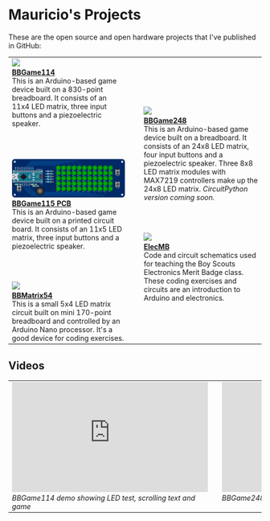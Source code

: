 # Mauricio's Projects

These are the open source and open hardware projects that I've published in GitHub:

<table style="border:none;"><tr style="border:none;"><td style="border:none;" width=390>

<a href="https://github.com/mtejada11/BBGame114">
<img src="https://github.com/mtejada11/BBGame114/raw/doc/Build/BBGame114.png" width=380><br>
<b>BBGame114</b>
</a><br>
This is an Arduino-based game device built on a 830-point breadboard. It consists of an 11x4 LED matrix, three input 
buttons and a piezoelectric speaker.

<br><br>

<a href="https://github.com/mtejada11/BBGame115">
<img src="https://github.com/mtejada11/BBGame115/raw/master/PCB/bbgame115_pcb_assembled.png" width=380><br>
<b>BBGame115 PCB</b>
</a><br>
This is an Arduino-based game device built on a printed circuit board. It consists of an 11x5 LED matrix, three input buttons and a piezoelectric speaker.

<br><br>

<a href="https://github.com/mtejada11/BBMatrix54">
<img src="https://github.com/mtejada11/BBMatrix54/raw/doc/Build/BBMatrix54.png" width=190><br>
<b>BBMatrix54</b>
</a><br>
This is a small 5x4 LED matrix circuit built on mini 170-point breadboard and controlled by an Arduino Nano processor. 
It's a good device for coding exercises.

</td><td style="border:none;" width=20></td><td style="border:none;" width=390>

<br>

<a href="https://github.com/mtejada11/BBGame248">
<img src="https://github.com/mtejada11/BBGame248/raw/master/Build/BBGame248.png" width=380><br>
<b>BBGame248</b>
</a><br>
This is an Arduino-based game device built on a breadboard. It consists of an 24x8 LED matrix, four input buttons 
and a piezoelectric speaker. Three 8x8 LED matrix modules with MAX7219 controllers make up the 24x8 LED matrix. <i>CircuitPython version coming soon.</i>


<br><br>

<a href="https://github.com/mtejada11/ElecMB">
<img src="https://github.com/mtejada11/ElecMB/raw/master/Circuit_2_BreadboardLayout.png" width=250><br>
<b>ElecMB</b>
</a><br>
Code and circuit schematics used for teaching the Boy Scouts Electronics Merit Badge class. These coding exercises and circuits are an introduction to Arduino and electronics.


</td></tr></table>

## Videos

<table style="border:none;"><tr style="border:none;vertical-align:top;"><td style="border:none;vertical-align:top;margin: 0px;" width=390>

<iframe src="https://player.vimeo.com/video/450582621" width=390 height=219 frameborder=0 allow="autoplay;fullscreen" allowfullscreen></iframe><br>
<i>BBGame114 demo showing LED test, scrolling text and game</i>

</td><td style="border:none;" width=20></td><td style="border:none;vertical-align:top;margin:0px;" width=390>

<iframe src="https://player.vimeo.com/video/450081187" width=390 height=219 frameborder=0 allow="autoplay;fullscreen" allowfullscreen></iframe><br>
<i>BBGame248 prototype demo</i>

</td></tr></table>

